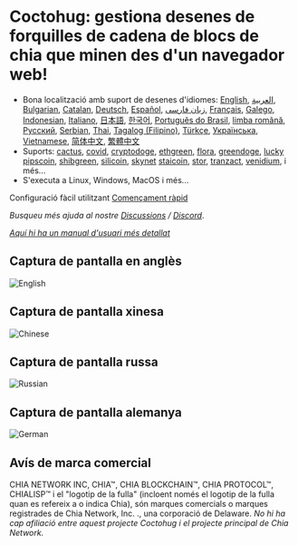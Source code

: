 # Coctohug: gestiona desenes de forquilles de cadena de blocs de chia que minen des d&#39;un navegador web!
- Bona localització amb suport de desenes d&#39;idiomes: [English](./readme_en.md), [العربية](./readme_ar.md), [Bulgarian](./readme_bg.md), [Catalan](./readme_ca.md), [Deutsch](./readme_de.md), [Español](./readme_es.md), [زبان فارسی](./readme_fa.md), [Français](./readme_fr.md), [Galego](./readme_gl.md), [Indonesian](./readme_id.md), [Italiano](./readme_it.md), [日本語](./readme_ja.md), [한국어](./readme_ko.md), [Português do Brasil](./readme_pt.md), [limba română](./readme_ro.md), [Русский](./readme_ru.md), [Serbian](./readme_sr.md), [Thai](./readme_th.md), [Tagalog (Filipino)](./readme_tl.md), [Türkçe](./readme_tr.md), [Українська](./readme_uk.md), [Vietnamese](./readme_vi.md), [简体中文](./readme_zh-CN.md), [繁體中文](./readme_zh-TW.md)
- Suports: [cactus](https://github.com/raingggg/coctohug-cactus), [covid](https://github.com/raingggg/coctohug-covid), [cryptodoge](https://github.com/raingggg/coctohug-cryptodoge), [ethgreen](https://github.com/raingggg/coctohug-ethgreen), [flora](https://github.com/raingggg/coctohug-flora), [greendoge](https://github.com/raingggg/coctohug-greendoge), [lucky](https://github.com/raingggg/coctohug-lucky) [pipscoin](https://github.com/raingggg/coctohug-pipscoin), [shibgreen](https://github.com/raingggg/coctohug-shibgreen), [silicoin](https://github.com/raingggg/coctohug-silicoin), [skynet](https://github.com/raingggg/coctohug-skynet) [staicoin](https://github.com/raingggg/coctohug-staicoin), [stor](https://github.com/raingggg/coctohug-stor), [tranzact](https://github.com/raingggg/coctohug-tranzact), [venidium](https://github.com/raingggg/coctohug-venidium), i més...
- S&#39;executa a Linux, Windows, MacOS i més...

Configuració fàcil utilitzant [Començament ràpid](https://www.coctohug.xyz/)

*Busqueu més ajuda al nostre [Discussions](https://github.com/raingggg/coctohug/discussions) / [Discord](https://discord.com/channels/914698944435613716/914698944435613718)*.

*[Aquí hi ha un manual d&#39;usuari més detallat](./docs/wiki/wiki_ca.md)*


## Captura de pantalla en anglès
![English](https://raw.githubusercontent.com/raingggg/coctohug/main/images/coctohug-summary-en-min.png)

## Captura de pantalla xinesa
![Chinese](https://raw.githubusercontent.com/raingggg/coctohug/main/images/coctohug-summary-cn-min.png)

## Captura de pantalla russa
![Russian](https://raw.githubusercontent.com/raingggg/coctohug/main/images/coctohug-summary-russian-min.png)

## Captura de pantalla alemanya
![German](https://raw.githubusercontent.com/raingggg/coctohug/main/images/coctohug-summary-german-min.png)


## Avís de marca comercial
CHIA NETWORK INC, CHIA™, CHIA BLOCKCHAIN™, CHIA PROTOCOL™, CHIALISP™ i el &#34;logotip de la fulla&#34; (incloent només el logotip de la fulla quan es refereix a o indica Chia), són marques comercials o marques registrades de Chia Network, Inc. ., una corporació de Delaware. *No hi ha cap afiliació entre aquest projecte Coctohug i el projecte principal de Chia Network.*
